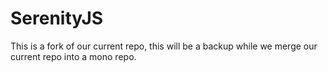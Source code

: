 # SerenityJS

This is a fork of our current repo, this will be a backup while we merge our current repo into a mono repo.
